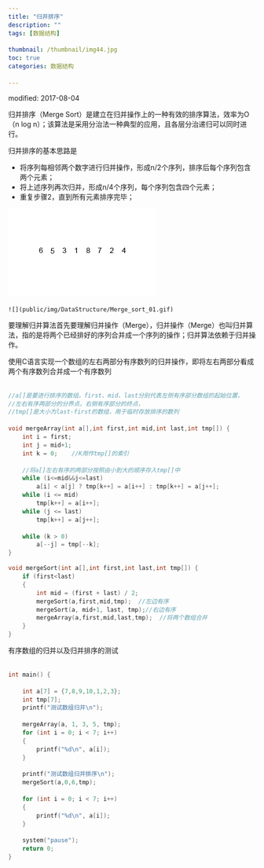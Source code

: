 ```yaml
---
title: "归并排序"
description: ""
tags: [数据结构]

thumbnail: /thumbnail/img44.jpg
toc: true
categories: 数据结构

---
```

modified: 2017-08-04

归并排序（Merge Sort）是建立在归并操作上的一种有效的排序算法，效率为O（n log n）；该算法是采用分治法一种典型的应用，且各层分治递归可以同时进行。

归并排序的基本思路是

* 将序列每相邻两个数字进行归并操作，形成n/2个序列，排序后每个序列包含两个元素；
* 将上述序列再次归并，形成n/4个序列，每个序列包含四个元素；
* 重复步骤2，直到所有元素排序完毕；


![](public/img/DataStructure/Merge_sort.gif)



	![](public/img/DataStructure/Merge_sort_01.gif)



要理解归并算法首先要理解归并操作（Merge），归并操作（Merge）也叫归并算法，指的是将两个已经排好的序列合并成一个序列的操作；归并算法依赖于归并操作。

使用C语言实现一个数组的左右两部分有序数列的归并操作，即将左右两部分看成两个有序数列合并成一个有序数列


```c

//a[]是要进行排序的数组，first、mid、last分别代表左侧有序部分数组的起始位置，
//左右有序两部分的分界点，右侧有序部分的终点，
//tmp[]是大小为last-first的数组，用于临时存放排序的数列

void mergeArray(int a[],int first,int mid,int last,int tmp[]) {
	int i = first;
	int j = mid+1;
	int k = 0;    //K用作tmp[]的索引

    //将a[]左右有序的两部分按照由小到大的顺序存入tmp[]中
	while (i<=mid&&j<=last)
		a[i] < a[j] ? tmp[k++] = a[i++] : tmp[k++] = a[j++];
	while (i <= mid)
		tmp[k++] = a[i++];
	while (j <= last)
		tmp[k++] = a[j++];
   
	while (k > 0)
		a[--j] = tmp[--k];
}
```


```c
void mergeSort(int a[],int first,int last,int tmp[]) {
	if (first<last)
	{
		int mid = (first + last) / 2;
		mergeSort(a,first,mid,tmp);  //左边有序
		mergeSort(a, mid+1, last, tmp);//右边有序
		mergeArray(a,first,mid,last,tmp);  //将两个数组合并
	}
}

````
有序数组的归并以及归并排序的测试

```c

int main() {

	int a[7] = {7,8,9,10,1,2,3};
	int tmp[7];
	printf("测试数组归并\n");

	mergeArray(a, 1, 3, 5, tmp);
	for (int i = 0; i < 7; i++)
	{
		printf("%d\n", a[i]);
	}

	printf("测试数组归并排序\n");
	mergeSort(a,0,6,tmp);

	for (int i = 0; i < 7; i++)
	{
		printf("%d\n", a[i]);
	}

	system("pause");
	return 0;
}

```